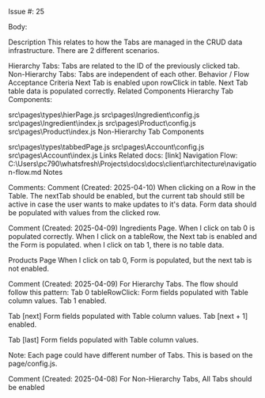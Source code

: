 Issue #: 25

Body:

Description
This relates to how the Tabs are managed in the CRUD data infrastructure. There are 2 different scenarios.

Hierarchy Tabs: Tabs are related to the ID of the previously clicked tab.
Non-Hierarchy Tabs: Tabs are independent of each other.
Behavior / Flow
Acceptance Criteria
 Next Tab is enabled upon rowClick in table.
 Next Tab table data is populated correctly.
Related Components
Hierarchy Tab Components:

src\pages\types\hierPage.js
src\pages\Ingredient\config.js
src\pages\Ingredient\index.js
src\pages\Product\config.js
src\pages\Product\index.js
Non-Hierarchy Tab Components

src\pages\types\tabbedPage.js
src\pages\Account\config.js
src\pages\Account\index.js
Links
Related docs: [link]
Navigation Flow: C:\Users\pc790\whatsfresh\Projects\docs\docs\client\architecture\navigation-flow.md
Notes


Comments:
Comment (Created: 2025-04-10)
When clicking on a Row in the Table. The nextTab should be enabled, but the current tab should still be active in case the user wants to make updates to it's data. Form data should be populated with values from the clicked row.


Comment (Created: 2025-04-09)
Ingredients Page.
When I click on tab 0 is populated correctly. When I click on a tableRow, the Next tab is enabled and the Form is populated.
when I click on tab 1, there is no table data.

Products Page
When I click on tab 0, Form is populated, but the next tab is not enabled.


Comment (Created: 2025-04-09)
For Hierarchy Tabs. The flow should follow this pattern:
Tab 0 tableRowClick:
Form fields populated with Table column values.
Tab 1 enabled.

Tab [next]
Form fields populated with Table column values.
Tab [next + 1] enabled.

Tab [last]
Form fields populated with Table column values.

Note: Each page could have different number of Tabs. This is based on the page/config.js.


Comment (Created: 2025-04-08)
For Non-Hierarchy Tabs, All Tabs should be enabled



